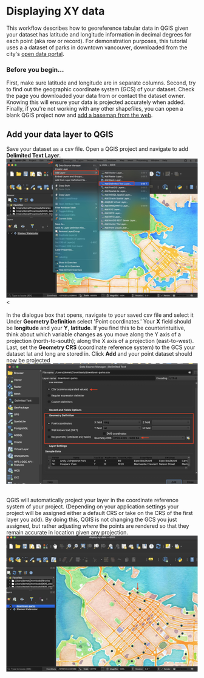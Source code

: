 # Displaying XY data 
This workflow describes how to georeference tabular data in QGIS given your dataset has latitude and longitude information in decimal degrees for each point (aka row or record). For demonstration purposes, this tutorial uses a a dataset of parks in downtown vancouver, downloaded from the city's [open data portal](https://opendata.vancouver.ca/explore/dataset/parks).

### Before you begin...
First, make sure latitude and longitude are in separate columns. Second, try to find out the geographic coordinate system (GCS) of your dataset. Check the page you downloaded your data from or contact the dataset owner. Knowing this will ensure your data is projected accurately when added. Finally, if you're not working with any other shapefiles, you can open a blank QGIS project now and [add a basemap from the web](https://github.com/ubc-lib-geo/qgis-add-basemap). 

## Add your data layer to QGIS 
Save your dataset as a csv file. Open a QGIS project and navigate to add **Delimited Text Layer**. 
![add-delimited-text-layer](./images/add-csv-layer_20220204.jpg)<<br><br>
In the dialogue box that opens, navigate to your saved csv file and select it Under **Geometry Definition** select 'Point coordinates.' Your **X** field should be **longitude** and your **Y**, **latitude**. If you find this to be counterintuitive, think about which variable changes as you move along the Y axis of a projection (north-to-south); along the X axis of a projection (east-to-west). Last, set the **Geometry CRS** (coordinate reference system) to the GCS your dataset lat and long are stored in. Click **Add** and your point dataset should now be projected 
![display-xy](./images/import-csv_20220204.jpg)<br><br>

QGIS will automatically project your layer in the coordinate reference system of your project. (Depending on your application settings your project will be assigned either a default CRS or take on the CRS of the first layer you add). By doing this, QGIS is not changing the GCS you just assigned, but rather adjusting *where* the points are rendered so that they remain accurate in location given any projection. 
![displayed-data](./images/xy-displayed_20220204.jpg)
